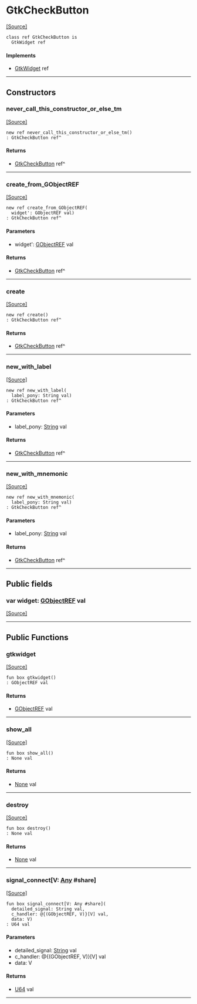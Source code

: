 # GtkCheckButton
<span class="source-link">[[Source]](src/gtk3/GtkCheckButton.md#L6)</span>
```pony
class ref GtkCheckButton is
  GtkWidget ref
```

#### Implements

* [GtkWidget](gtk3-GtkWidget.md) ref

---

## Constructors

### never_call_this_constructor_or_else_tm
<span class="source-link">[[Source]](src/gtk3/GtkCheckButton.md#L10)</span>


```pony
new ref never_call_this_constructor_or_else_tm()
: GtkCheckButton ref^
```

#### Returns

* [GtkCheckButton](gtk3-GtkCheckButton.md) ref^

---

### create_from_GObjectREF
<span class="source-link">[[Source]](src/gtk3/GtkCheckButton.md#L13)</span>


```pony
new ref create_from_GObjectREF(
  widget': GObjectREF val)
: GtkCheckButton ref^
```
#### Parameters

*   widget': [GObjectREF](gtk3-..-gobject-GObjectREF.md) val

#### Returns

* [GtkCheckButton](gtk3-GtkCheckButton.md) ref^

---

### create
<span class="source-link">[[Source]](src/gtk3/GtkCheckButton.md#L17)</span>


```pony
new ref create()
: GtkCheckButton ref^
```

#### Returns

* [GtkCheckButton](gtk3-GtkCheckButton.md) ref^

---

### new_with_label
<span class="source-link">[[Source]](src/gtk3/GtkCheckButton.md#L20)</span>


```pony
new ref new_with_label(
  label_pony: String val)
: GtkCheckButton ref^
```
#### Parameters

*   label_pony: [String](builtin-String.md) val

#### Returns

* [GtkCheckButton](gtk3-GtkCheckButton.md) ref^

---

### new_with_mnemonic
<span class="source-link">[[Source]](src/gtk3/GtkCheckButton.md#L23)</span>


```pony
new ref new_with_mnemonic(
  label_pony: String val)
: GtkCheckButton ref^
```
#### Parameters

*   label_pony: [String](builtin-String.md) val

#### Returns

* [GtkCheckButton](gtk3-GtkCheckButton.md) ref^

---

## Public fields

### var widget: [GObjectREF](gtk3-..-gobject-GObjectREF.md) val
<span class="source-link">[[Source]](src/gtk3/GtkCheckButton.md#L7)</span>



---

## Public Functions

### gtkwidget
<span class="source-link">[[Source]](src/gtk3/GtkCheckButton.md#L9)</span>


```pony
fun box gtkwidget()
: GObjectREF val
```

#### Returns

* [GObjectREF](gtk3-..-gobject-GObjectREF.md) val

---

### show_all
<span class="source-link">[[Source]](src/gtk3/GtkWidget.md#L4)</span>


```pony
fun box show_all()
: None val
```

#### Returns

* [None](builtin-None.md) val

---

### destroy
<span class="source-link">[[Source]](src/gtk3/GtkWidget.md#L10)</span>


```pony
fun box destroy()
: None val
```

#### Returns

* [None](builtin-None.md) val

---

### signal_connect\[V: [Any](builtin-Any.md) #share\]
<span class="source-link">[[Source]](src/gtk3/GtkWidget.md#L13)</span>


```pony
fun box signal_connect[V: Any #share](
  detailed_signal: String val,
  c_handler: @{(GObjectREF, V)}[V] val,
  data: V)
: U64 val
```
#### Parameters

*   detailed_signal: [String](builtin-String.md) val
*   c_handler: @{(GObjectREF, V)}[V] val
*   data: V

#### Returns

* [U64](builtin-U64.md) val

---

